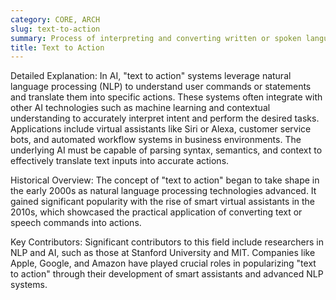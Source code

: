 ```yaml
---
category: CORE, ARCH
slug: text-to-action
summary: Process of interpreting and converting written or spoken language into executable actions by a system or application.
title: Text to Action
---
```


Detailed Explanation: In AI, "text to action" systems leverage natural language processing (NLP) to understand user commands or statements and translate them into specific actions. These systems often integrate with other AI technologies such as machine learning and contextual understanding to accurately interpret intent and perform the desired tasks. Applications include virtual assistants like Siri or Alexa, customer service bots, and automated workflow systems in business environments. The underlying AI must be capable of parsing syntax, semantics, and context to effectively translate text inputs into accurate actions.

Historical Overview: The concept of "text to action" began to take shape in the early 2000s as natural language processing technologies advanced. It gained significant popularity with the rise of smart virtual assistants in the 2010s, which showcased the practical application of converting text or speech commands into actions.

Key Contributors: Significant contributors to this field include researchers in NLP and AI, such as those at Stanford University and MIT. Companies like Apple, Google, and Amazon have played crucial roles in popularizing "text to action" through their development of smart assistants and advanced NLP systems.